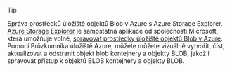 > [!TIP]
> 
> Správa prostředků úložiště objektů Blob v Azure s Azure Storage Explorer. 
> [Azure Storage Explorer](https://azure.microsoft.com/features/storage-explorer/) je samostatná aplikace od společnosti Microsoft, která umožňuje volné, [spravovat prostředky úložiště objektů Blob v Azure](../articles/vs-azure-tools-storage-explorer-blobs.md). Pomocí Průzkumníka úložiště Azure, můžete můžete vizuálně vytvořit, číst, aktualizovat a odstranit objekt blob kontejnery a objekty BLOB, jakož i spravovat přístup k objektů BLOB kontejnery a objekty BLOB.


